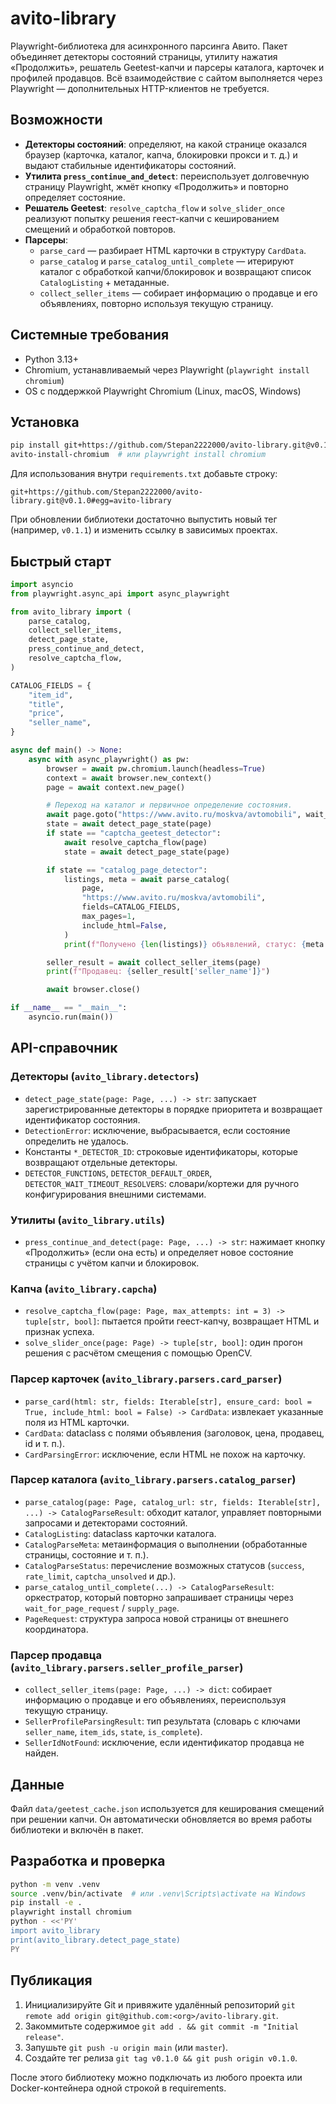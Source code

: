 # avito-library

Playwright-библиотека для асинхронного парсинга Авито. Пакет объединяет детекторы состояний страницы, утилиту нажатия «Продолжить», решатель Geetest-капчи и парсеры каталога, карточек и профилей продавцов. Всё взаимодействие с сайтом выполняется через Playwright — дополнительных HTTP-клиентов не требуется.

## Возможности

- **Детекторы состояний**: определяют, на какой странице оказался браузер (карточка, каталог, капча, блокировки прокси и т. д.) и выдают стабильные идентификаторы состояний.
- **Утилита `press_continue_and_detect`**: переиспользует долговечную страницу Playwright, жмёт кнопку «Продолжить» и повторно определяет состояние.
- **Решатель Geetest**: `resolve_captcha_flow` и `solve_slider_once` реализуют попытку решения геест-капчи с кешированием смещений и обработкой повторов.
- **Парсеры**:
  - `parse_card` — разбирает HTML карточки в структуру `CardData`.
  - `parse_catalog` и `parse_catalog_until_complete` — итерируют каталог с обработкой капчи/блокировок и возвращают список `CatalogListing` + метаданные.
  - `collect_seller_items` — собирает информацию о продавце и его объявлениях, повторно используя текущую страницу.

## Системные требования

- Python 3.13+
- Chromium, устанавливаемый через Playwright (`playwright install chromium`)
- OS с поддержкой Playwright Chromium (Linux, macOS, Windows)

## Установка

```bash
pip install git+https://github.com/Stepan2222000/avito-library.git@v0.1.0#egg=avito-library
avito-install-chromium  # или playwright install chromium
```

Для использования внутри `requirements.txt` добавьте строку:

```
git+https://github.com/Stepan2222000/avito-library.git@v0.1.0#egg=avito-library
```

При обновлении библиотеки достаточно выпустить новый тег (например, `v0.1.1`) и изменить ссылку в зависимых проектах.

## Быстрый старт

```python
import asyncio
from playwright.async_api import async_playwright

from avito_library import (
    parse_catalog,
    collect_seller_items,
    detect_page_state,
    press_continue_and_detect,
    resolve_captcha_flow,
)

CATALOG_FIELDS = {
    "item_id",
    "title",
    "price",
    "seller_name",
}

async def main() -> None:
    async with async_playwright() as pw:
        browser = await pw.chromium.launch(headless=True)
        context = await browser.new_context()
        page = await context.new_page()

        # Переход на каталог и первичное определение состояния.
        await page.goto("https://www.avito.ru/moskva/avtomobili", wait_until="domcontentloaded")
        state = await detect_page_state(page)
        if state == "captcha_geetest_detector":
            await resolve_captcha_flow(page)
            state = await detect_page_state(page)

        if state == "catalog_page_detector":
            listings, meta = await parse_catalog(
                page,
                "https://www.avito.ru/moskva/avtomobili",
                fields=CATALOG_FIELDS,
                max_pages=1,
                include_html=False,
            )
            print(f"Получено {len(listings)} объявлений, статус: {meta.status}")

        seller_result = await collect_seller_items(page)
        print(f"Продавец: {seller_result['seller_name']}")

        await browser.close()

if __name__ == "__main__":
    asyncio.run(main())
```

## API-справочник

### Детекторы (`avito_library.detectors`)
- `detect_page_state(page: Page, ...) -> str`: запускает зарегистрированные детекторы в порядке приоритета и возвращает идентификатор состояния.
- `DetectionError`: исключение, выбрасывается, если состояние определить не удалось.
- Константы `*_DETECTOR_ID`: строковые идентификаторы, которые возвращают отдельные детекторы.
- `DETECTOR_FUNCTIONS`, `DETECTOR_DEFAULT_ORDER`, `DETECTOR_WAIT_TIMEOUT_RESOLVERS`: словари/кортежи для ручного конфигурирования внешними системами.

### Утилиты (`avito_library.utils`)
- `press_continue_and_detect(page: Page, ...) -> str`: нажимает кнопку «Продолжить» (если она есть) и определяет новое состояние страницы с учётом капчи и блокировок.

### Капча (`avito_library.capcha`)
- `resolve_captcha_flow(page: Page, max_attempts: int = 3) -> tuple[str, bool]`: пытается пройти геест-капчу, возвращает HTML и признак успеха.
- `solve_slider_once(page: Page) -> tuple[str, bool]`: один прогон решения с расчётом смещения с помощью OpenCV.

### Парсер карточек (`avito_library.parsers.card_parser`)
- `parse_card(html: str, fields: Iterable[str], ensure_card: bool = True, include_html: bool = False) -> CardData`: извлекает указанные поля из HTML карточки.
- `CardData`: dataclass с полями объявления (заголовок, цена, продавец, id и т. п.).
- `CardParsingError`: исключение, если HTML не похож на карточку.

### Парсер каталога (`avito_library.parsers.catalog_parser`)
- `parse_catalog(page: Page, catalog_url: str, fields: Iterable[str], ...) -> CatalogParseResult`: обходит каталог, управляет повторными запросами и детекторами состояний.
- `CatalogListing`: dataclass карточки каталога.
- `CatalogParseMeta`: метаинформация о выполнении (обработанные страницы, состояние и т. п.).
- `CatalogParseStatus`: перечисление возможных статусов (`success`, `rate_limit`, `captcha_unsolved` и др.).
- `parse_catalog_until_complete(...) -> CatalogParseResult`: оркестратор, который повторно запрашивает страницы через `wait_for_page_request` / `supply_page`.
- `PageRequest`: структура запроса новой страницы от внешнего координатора.

### Парсер продавца (`avito_library.parsers.seller_profile_parser`)
- `collect_seller_items(page: Page, ...) -> dict`: собирает информацию о продавце и его объявлениях, переиспользуя текущую страницу.
- `SellerProfileParsingResult`: тип результата (словарь с ключами `seller_name`, `item_ids`, `state`, `is_complete`).
- `SellerIdNotFound`: исключение, если идентификатор продавца не найден.

## Данные

Файл `data/geetest_cache.json` используется для кеширования смещений при решении капчи. Он автоматически обновляется во время работы библиотеки и включён в пакет.

## Разработка и проверка

```bash
python -m venv .venv
source .venv/bin/activate  # или .venv\Scripts\activate на Windows
pip install -e .
playwright install chromium
python - <<'PY'
import avito_library
print(avito_library.detect_page_state)
PY
```

## Публикация

1. Инициализируйте Git и привяжите удалённый репозиторий `git remote add origin git@github.com:<org>/avito-library.git`.
2. Закоммитьте содержимое `git add . && git commit -m "Initial release"`.
3. Запушьте `git push -u origin main` (или `master`).
4. Создайте тег релиза `git tag v0.1.0 && git push origin v0.1.0`.

После этого библиотеку можно подключать из любого проекта или Docker-контейнера одной строкой в requirements.
